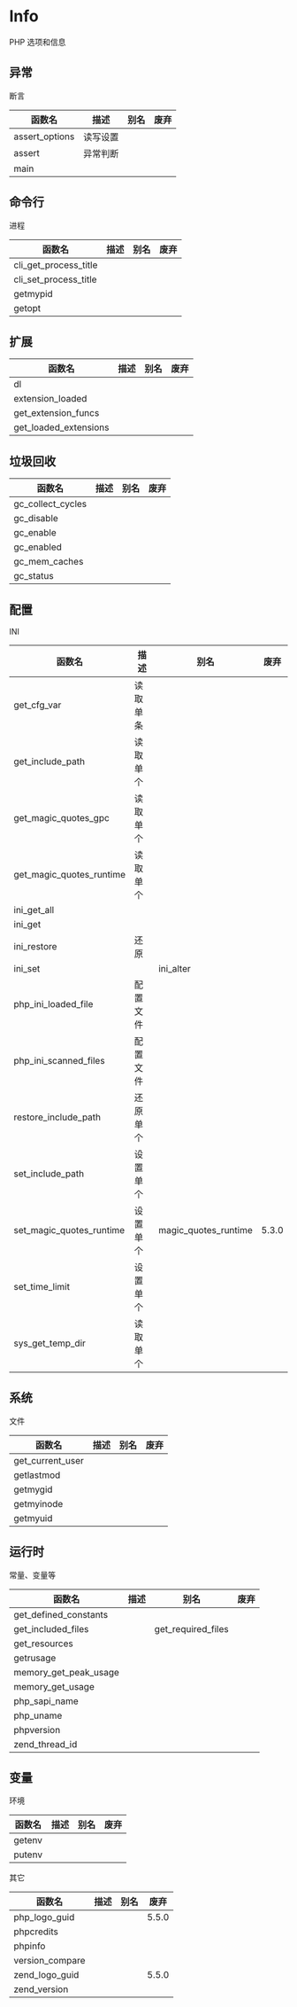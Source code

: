 # Info

PHP 选项和信息



## 异常

断言

| 函数名         | 描述     | 别名 | 废弃 |
| -------------- | -------- | ---- | ---- |
| assert_options | 读写设置 |      |      |
| assert         | 异常判断 |      |      |
| main           |          |      |      |



## 命令行

进程

| 函数名                | 描述 | 别名 | 废弃 |
| --------------------- | ---- | ---- | ---- |
| cli_get_process_title |      |      |      |
| cli_set_process_title |      |      |      |
| getmypid              |      |      |      |
| getopt                |      |      |      |



## 扩展

| 函数名                | 描述 | 别名 | 废弃 |
| --------------------- | ---- | ---- | ---- |
| dl                    |      |      |      |
| extension_loaded      |      |      |      |
| get_extension_funcs   |      |      |      |
| get_loaded_extensions |      |      |      |



## 垃圾回收

| 函数名            | 描述 | 别名 | 废弃 |
| ----------------- | ---- | ---- | ---- |
| gc_collect_cycles |      |      |      |
| gc_disable        |      |      |      |
| gc_enable         |      |      |      |
| gc_enabled        |      |      |      |
| gc_mem_caches     |      |      |      |
| gc_status         |      |      |      |



## 配置

INI

| 函数名                   | 描述     | 别名                 | 废弃  |
| ------------------------ | -------- | -------------------- | ----- |
| get_cfg_var              | 读取单条 |                      |       |
| get_include_path         | 读取单个 |                      |       |
| get_magic_quotes_gpc     | 读取单个 |                      |       |
| get_magic_quotes_runtime | 读取单个 |                      |       |
| ini_get_all              |          |                      |       |
| ini_get                  |          |                      |       |
| ini_restore              | 还原     |                      |       |
| ini_set                  |          | ini_alter            |       |
| php_ini_loaded_file      | 配置文件 |                      |       |
| php_ini_scanned_files    | 配置文件 |                      |       |
| restore_include_path     | 还原单个 |                      |       |
| set_include_path         | 设置单个 |                      |       |
| set_magic_quotes_runtime | 设置单个 | magic_quotes_runtime | 5.3.0 |
| set_time_limit           | 设置单个 |                      |       |
| sys_get_temp_dir         | 读取单个 |                      |       |



## 系统

文件

| 函数名           | 描述 | 别名 | 废弃 |
| ---------------- | ---- | ---- | ---- |
| get_current_user |      |      |      |
| getlastmod       |      |      |      |
| getmygid         |      |      |      |
| getmyinode       |      |      |      |
| getmyuid         |      |      |      |



## 运行时

常量、变量等

| 函数名                | 描述 | 别名               | 废弃 |
| --------------------- | ---- | ------------------ | ---- |
| get_defined_constants |      |                    |      |
| get_included_files    |      | get_required_files |      |
| get_resources         |      |                    |      |
| getrusage             |      |                    |      |
| memory_get_peak_usage |      |                    |      |
| memory_get_usage      |      |                    |      |
| php_sapi_name         |      |                    |      |
| php_uname             |      |                    |      |
| phpversion            |      |                    |      |
| zend_thread_id        |      |                    |      |



## 变量

环境

| 函数名 | 描述 | 别名 | 废弃 |
| ------ | ---- | ---- | ---- |
| getenv |      |      |      |
| putenv |      |      |      |

其它

| 函数名          | 描述 | 别名 | 废弃  |
| --------------- | ---- | ---- | ----- |
| php_logo_guid   |      |      | 5.5.0 |
| phpcredits      |      |      |       |
| phpinfo         |      |      |       |
| version_compare |      |      |       |
| zend_logo_guid  |      |      | 5.5.0 |
| zend_version    |      |      |       |

